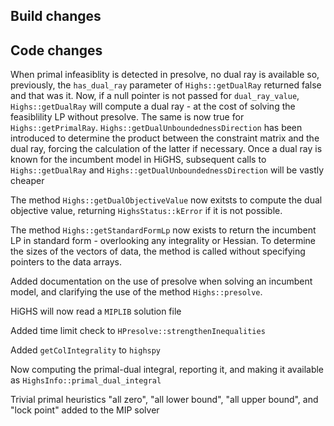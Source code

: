 ## Build changes

## Code changes

When primal infeasiblity is detected in presolve, no dual ray is available so, previously, the `has_dual_ray` parameter of `Highs::getDualRay` returned false and that was it. Now, if a null pointer is not passed for `dual_ray_value`, `Highs::getDualRay` will compute a dual ray - at the cost of solving the feasiblility LP without presolve. The same is now true for `Highs::getPrimalRay`. `Highs::getDualUnboundednessDirection` has been introduced to determine the product between the constraint matrix and the dual ray, forcing the calculation of the latter if necessary. Once a dual ray is known for the incumbent model in HiGHS, subsequent calls to `Highs::getDualRay` and `Highs::getDualUnboundednessDirection` will be vastly cheaper

The method `Highs::getDualObjectiveValue` now exitsts to compute the dual objective value, returning `HighsStatus::kError` if it is not possible.

The method `Highs::getStandardFormLp` now exists to return the incumbent LP in standard form - overlooking any integrality or Hessian. To determine the sizes of the vectors of data, the method is called without specifying pointers to the data arrays.

Added documentation on the use of presolve when solving an incumbent model, and clarifying the use of the method `Highs::presolve`.

HiGHS will now read a `MIPLIB` solution file

Added time limit check to `HPresolve::strengthenInequalities`

Added `getColIntegrality` to `highspy`

Now computing the primal-dual integral, reporting it, and making it available as `HighsInfo::primal_dual_integral`

Trivial primal heuristics "all zero", "all lower bound", "all upper bound", and "lock point" added to the MIP solver














